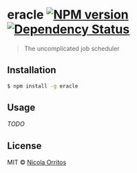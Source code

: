 # eracle [![NPM version][npm-image]][npm-url] [![Dependency Status][daviddm-image]][daviddm-url]
> The uncomplicated job scheduler

## Installation

```sh
$ npm install -g eracle
```

## Usage

_*TODO*_

## License

MIT © [Nicola Orritos](nicolaorritos.github.io)


[npm-image]: https://badge.fury.io/js/eracle.svg
[npm-url]: https://npmjs.org/package/eracle
[daviddm-image]: https://david-dm.org/NicolaOrritos/eracle.svg?theme=shields.io
[daviddm-url]: https://david-dm.org/NicolaOrritos/eracle
